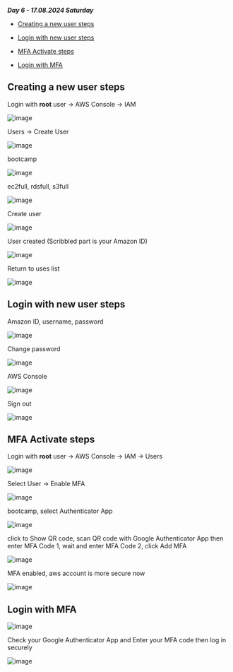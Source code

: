 
_**Day 6 - 17.08.2024 Saturday**_


- [Creating a new user steps](#Creating-a-new-user-steps)

- [Login with new user steps](#Login-with-new-user-steps)

- [MFA Activate steps](#MFA-Activate-steps)

- [Login with MFA](#Login-with-MFA)



## Creating a new user steps

Login with **root** user -> AWS Console -> IAM

![image](https://github.com/user-attachments/assets/a9832119-ade7-49ae-8612-fc0ae03a6f00)

Users -> Create User

![image](https://github.com/user-attachments/assets/350db5d5-ef95-4b4f-bbab-b8524097d2c4)

bootcamp

![image](https://github.com/user-attachments/assets/bce8154d-de88-4bd1-8302-ed6c7ac6acb7)

ec2full, rdsfull, s3full

![image](https://github.com/user-attachments/assets/4506eee8-e7b3-4656-b604-615031ff7e8b)

Create user

![image](https://github.com/user-attachments/assets/47e34edb-aa31-4b73-b3d8-8484d55234c4)

User created (Scribbled part is your Amazon ID)

![image](https://github.com/user-attachments/assets/80b55efa-30b3-40d9-8856-0e264aee45d2)

Return to uses list

![image](https://github.com/user-attachments/assets/abc1cc25-5ebe-44a3-ac4c-5715e92cd059)


## Login with new user steps

Amazon ID, username, password

![image](https://github.com/user-attachments/assets/0639bb37-024a-46f0-b625-8675182bb188)

Change password

![image](https://github.com/user-attachments/assets/547eff17-6f5c-4a16-bef5-95200cd703ba)

AWS Console

![image](https://github.com/user-attachments/assets/27d24e66-bf85-4dec-b0d3-1696101e2c30)

Sign out

![image](https://github.com/user-attachments/assets/0913eeb8-295a-4237-87a7-cb83c1414f61)


## MFA Activate steps

Login with **root** user -> AWS Console -> IAM -> Users

![image](https://github.com/user-attachments/assets/18057017-f1af-4993-b236-cb8e8d787e12)

Select User -> Enable MFA

![image](https://github.com/user-attachments/assets/9f726928-f120-49c8-9a81-a7729fe52d2a)


bootcamp, select Authenticator App

![image](https://github.com/user-attachments/assets/145b6fe5-34c3-4368-b7a6-07a55c491915)

click to Show QR code, scan QR code with Google Authenticator App then enter MFA Code 1, wait and enter MFA Code 2, click Add MFA

![image](https://github.com/user-attachments/assets/65f53fce-fd32-46f4-a61e-86e2c83284ee)

MFA enabled, aws account is more secure now

![image](https://github.com/user-attachments/assets/afa684ca-2b68-415e-a27a-51f26dbea089)


## Login with MFA

![image](https://github.com/user-attachments/assets/55302bd3-ed66-452a-9894-649efcd5d7cb)

Check your Google Authenticator App and Enter your MFA code then log in securely

![image](https://github.com/user-attachments/assets/a55d22e7-7661-4d71-8b63-b1e3bc53b1d0)

